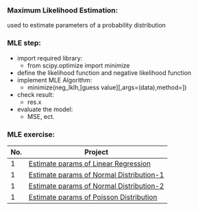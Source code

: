 ### Maximum Likelihood Estimation:

used to estimate parameters of a probability distribution

### MLE step:
- import required library: 
    - from scipy.optimize import minimize
- define the likelihood function and negative likelihood function
- implement MLE Algorithm:
    - minimize(neg_lklh,[guess value][,args=(data),method=])
- check result:
    - res.x
- evaluate the model:
    - MSE, ect.

### MLE exercise:
|No.| Project |
|---|---------|
|1|[Estimate params of Linear Regression](https://github.com/Notrew/Maximum-Likelihood-Estimation-exercise/blob/main/scr/MLE-estimate%20params%20of%20linear%20regression.ipynb)|
|1|[Estimate params of Normal Distribution-1](https://github.com/Notrew/Maximum-Likelihood-Estimation-exercise/blob/main/scr/MLE-estimate%20params%20of%20normal%20distribution.ipynb)|
|1|[Estimate params of Normal Distribution-2](https://github.com/Notrew/Maximum-Likelihood-Estimation-exercise/blob/main/scr/MLE-estimate%20params%20of%20normal%20distribution-2.ipynb)|
|1|[Estimate params of Poisson Distribution](https://github.com/Notrew/Maximum-Likelihood-Estimation-exercise/blob/main/scr/MLE-estimate%20params%20of%20poisson%20distribution.ipynb)|
